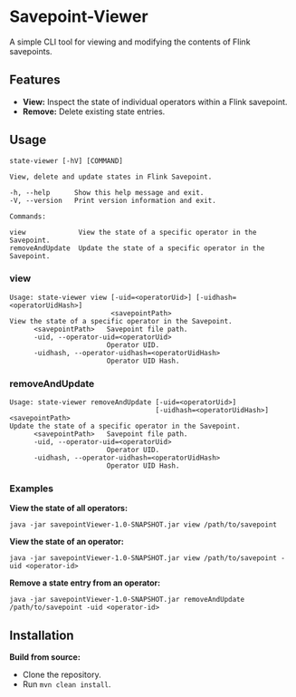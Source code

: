 # Savepoint-Viewer

A simple CLI tool for viewing and modifying the contents of Flink savepoints.

## Features

- **View:** Inspect the state of individual operators within a Flink savepoint.
- **Remove:** Delete existing state entries.

## Usage

```
state-viewer [-hV] [COMMAND]

View, delete and update states in Flink Savepoint.

-h, --help      Show this help message and exit.
-V, --version   Print version information and exit.

Commands:

view             View the state of a specific operator in the Savepoint.
removeAndUpdate  Update the state of a specific operator in the Savepoint.
```
### view

```
Usage: state-viewer view [-uid=<operatorUid>] [-uidhash=<operatorUidHash>]
                         <savepointPath>
View the state of a specific operator in the Savepoint.
      <savepointPath>   Savepoint file path.
      -uid, --operator-uid=<operatorUid>
                        Operator UID.
      -uidhash, --operator-uidhash=<operatorUidHash>
                        Operator UID Hash.
```

### removeAndUpdate

```
Usage: state-viewer removeAndUpdate [-uid=<operatorUid>]
                                    [-uidhash=<operatorUidHash>] <savepointPath>
Update the state of a specific operator in the Savepoint.
      <savepointPath>   Savepoint file path.
      -uid, --operator-uid=<operatorUid>
                        Operator UID.
      -uidhash, --operator-uidhash=<operatorUidHash>
                        Operator UID Hash.
```

### Examples

**View the state of all operators:**

```
java -jar savepointViewer-1.0-SNAPSHOT.jar view /path/to/savepoint
```

**View the state of an operator:**

```
java -jar savepointViewer-1.0-SNAPSHOT.jar view /path/to/savepoint -uid <operator-id>
```

**Remove a state entry from an operator:**

```
java -jar savepointViewer-1.0-SNAPSHOT.jar removeAndUpdate /path/to/savepoint -uid <operator-id>
```


## Installation

**Build from source:**
- Clone the repository.
- Run `mvn clean install`.


